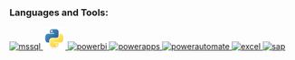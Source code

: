 <h3 align="left">Languages and Tools:</h3>
<p align="left">
  <!-- SQL Server -->
  <a href="https://www.microsoft.com/sql-server" target="_blank" rel="noreferrer">
    <img src="https://www.svgrepo.com/show/303229/microsoft-sql-server-logo.svg" alt="mssql" width="40" height="40"/>
  </a>
  
  <!-- Python -->
  <a href="https://www.python.org" target="_blank" rel="noreferrer">
    <img src="https://raw.githubusercontent.com/devicons/devicon/master/icons/python/python-original.svg" alt="python" width="40" height="40"/>
  </a>
  
  <!-- Power BI -->
  <a href="https://powerbi.microsoft.com/" target="_blank" rel="noreferrer">
    <img src="https://raw.githubusercontent.com/microsoft/PowerBI-Icons/main/PNG/Power-BI.png" alt="powerbi" width="40" height="40"/>
  </a>
  
  <!-- Power Apps -->
  <a href="https://powerapps.microsoft.com/" target="_blank" rel="noreferrer">
    <img src="https://raw.githubusercontent.com/pnp/media/main/icons/product-icons/PowerApps-Colored.png" alt="powerapps" width="40" height="40"/>
  </a>
  
  <!-- Power Automate -->
  <a href="https://powerautomate.microsoft.com/" target="_blank" rel="noreferrer">
    <img src="https://raw.githubusercontent.com/pnp/media/main/icons/product-icons/PowerAutomate-Colored.png" alt="powerautomate" width="40" height="40"/>
  </a>
  
  <!-- Excel -->
  <a href="https://www.microsoft.com/microsoft-365/excel" target="_blank" rel="noreferrer">
    <img src="https://img.icons8.com/color/48/microsoft-excel-2019--v1.png" alt="excel" width="40" height="40"/>
  </a>
  
  <!-- SAP -->
  <a href="https://www.sap.com/" target="_blank" rel="noreferrer">
    <img src="https://img.icons8.com/color/48/sap.png" alt="sap" width="40" height="40"/>
  </a>
</p>
